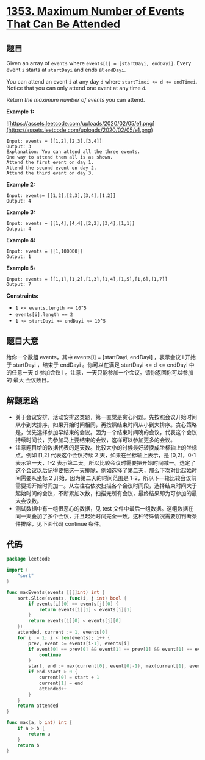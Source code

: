 # [1353. Maximum Number of Events That Can Be Attended](https://leetcode.com/problems/maximum-number-of-events-that-can-be-attended/)


## 题目

Given an array of `events` where `events[i] = [startDayi, endDayi]`. Every event `i` starts at `startDayi` and ends at `endDayi`.

You can attend an event `i` at any day `d` where `startTimei <= d <= endTimei`. Notice that you can only attend one event at any time `d`.

Return *the maximum number of events* you can attend.

**Example 1:**

![https://assets.leetcode.com/uploads/2020/02/05/e1.png](https://assets.leetcode.com/uploads/2020/02/05/e1.png)

```
Input: events = [[1,2],[2,3],[3,4]]
Output: 3
Explanation: You can attend all the three events.
One way to attend them all is as shown.
Attend the first event on day 1.
Attend the second event on day 2.
Attend the third event on day 3.

```

**Example 2:**

```
Input: events= [[1,2],[2,3],[3,4],[1,2]]
Output: 4

```

**Example 3:**

```
Input: events = [[1,4],[4,4],[2,2],[3,4],[1,1]]
Output: 4

```

**Example 4:**

```
Input: events = [[1,100000]]
Output: 1

```

**Example 5:**

```
Input: events = [[1,1],[1,2],[1,3],[1,4],[1,5],[1,6],[1,7]]
Output: 7

```

**Constraints:**

- `1 <= events.length <= 10^5`
- `events[i].length == 2`
- `1 <= startDayi <= endDayi <= 10^5`

## 题目大意

给你一个数组 events，其中 events[i] = [startDayi, endDayi] ，表示会议 i 开始于 startDayi ，结束于 endDayi 。你可以在满足 startDayi <= d <= endDayi 中的任意一天 d 参加会议 i 。注意，一天只能参加一个会议。请你返回你可以参加的 最大 会议数目。

## 解题思路

- 关于会议安排，活动安排这类题，第一直觉是贪心问题。先按照会议开始时间从小到大排序，如果开始时间相同，再按照结束时间从小到大排序。贪心策略是，优先选择参加早结束的会议。因为一个结束时间晚的会议，代表这个会议持续时间长，先参加马上要结束的会议，这样可以参加更多的会议。
- 注意题目给的数据代表的是天数。比较大小的时候最好转换成坐标轴上的坐标点。例如 [1,2] 代表这个会议持续 2 天，如果在坐标轴上表示，是 [0,2]，0-1 表示第一天，1-2 表示第二天。所以比较会议时需要把开始时间减一。选定了这个会议以后记得要把这一天排除，例如选择了第二天，那么下次对比起始时间需要从坐标 2 开始，因为第二天的时间范围是 1-2，所以下一轮比较会议前需要把开始时间加一。从左往右依次扫描各个会议时间段，选择结束时间大于起始时间的会议，不断累加次数，扫描完所有会议，最终结果即为可参加的最大会议数。
- 测试数据中有一组很恶心的数据，见 test 文件中最后一组数据。这组数据在同一天叠加了多个会议，并且起始时间完全一致。这种特殊情况需要加判断条件排除，见下面代码 continue 条件。

## 代码

```go
package leetcode

import (
	"sort"
)

func maxEvents(events [][]int) int {
	sort.Slice(events, func(i, j int) bool {
		if events[i][0] == events[j][0] {
			return events[i][1] < events[j][1]
		}
		return events[i][0] < events[j][0]
	})
	attended, current := 1, events[0]
	for i := 1; i < len(events); i++ {
		prev, event := events[i-1], events[i]
		if event[0] == prev[0] && event[1] == prev[1] && event[1] == event[0] {
			continue
		}
		start, end := max(current[0], event[0]-1), max(current[1], event[1])
		if end-start > 0 {
			current[0] = start + 1
			current[1] = end
			attended++
		}
	}
	return attended
}

func max(a, b int) int {
	if a > b {
		return a
	}
	return b
}
```